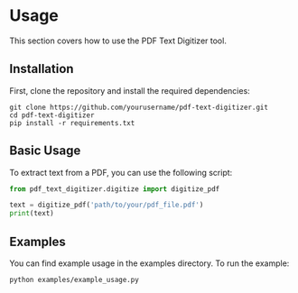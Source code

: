 # Usage

This section covers how to use the PDF Text Digitizer tool.

## Installation

First, clone the repository and install the required dependencies:

```shell
git clone https://github.com/yourusername/pdf-text-digitizer.git
cd pdf-text-digitizer
pip install -r requirements.txt
```

## Basic Usage

To extract text from a PDF, you can use the following script:

```python
from pdf_text_digitizer.digitize import digitize_pdf

text = digitize_pdf('path/to/your/pdf_file.pdf')
print(text)
```

## Examples

You can find example usage in the examples directory. To run the example:

```sh
python examples/example_usage.py
```
